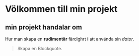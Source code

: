 # Völkommen till min projekt 
## min projekt handalar om
Hur man skapa en **rudimentär** färdighrt i att använda sin *dator*.

> Skapa en Blockquote.

